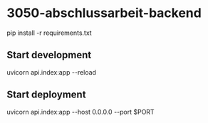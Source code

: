 # 3050-abschlussarbeit-backend

pip install -r requirements.txt

## Start development
uvicorn api.index:app --reload

## Start deployment 
uvicorn api.index:app --host 0.0.0.0 --port $PORT
